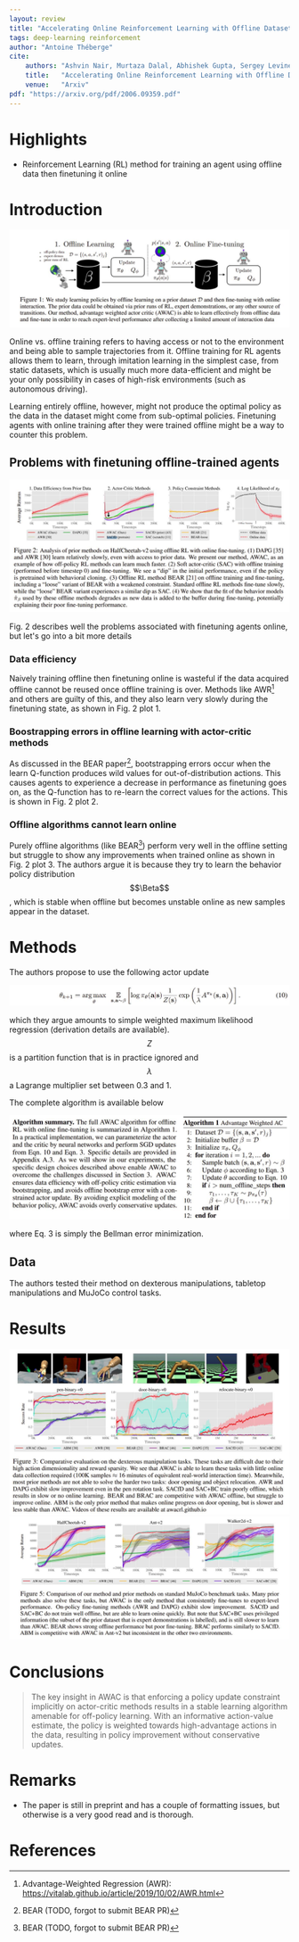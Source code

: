```yaml
---
layout: review
title: "Accelerating Online Reinforcement Learning with Offline Datasets"
tags: deep-learning reinforcement
author: "Antoine Théberge"
cite:
    authors: "Ashvin Nair, Murtaza Dalal, Abhishek Gupta, Sergey Levine"
    title:   "Accelerating Online Reinforcement Learning with Offline Datasets"
    venue:   "Arxiv"
pdf: "https://arxiv.org/pdf/2006.09359.pdf"
---
```



# Highlights

- Reinforcement Learning (RL) method for training an agent using offline data then finetuning it online

# Introduction

![](/article/images/AWAC/fig1.jpeg)

Online vs. offline training refers to having access or not to the environment and being able to sample trajectories from it. Offline training for RL agents allows them to learn, through imitation learning in the simplest case, from static datasets, which is usually much more data-efficient and might be your only possibility in cases of high-risk environments (such as autonomous driving). 

Learning entirely offline, however, might not produce the optimal policy as the data in the dataset might come from sub-optimal policies. Finetuning agents with online training after they were trained offline might be a way to counter this problem.

## Problems with finetuning offline-trained agents

![](/article/images/AWAC/fig2.jpeg)

Fig. 2 describes well the problems associated with finetuning agents online, but let's go into a bit more details

### Data efficiency

Naively training offline then finetuning online is wasteful if the data acquired offline cannot be reused once offline training is over. Methods like AWR[^1] and others are guilty of this, and they also learn very slowly during the finetuning state, as shown in Fig. 2 plot 1.

### Boostrapping errors in offline learning with actor-critic methods

As discussed in the BEAR paper[^2], bootstrapping errors occur when the learn Q-function produces wild values for out-of-distribution actions. This causes agents to experience a decrease in performance as finetuning goes on, as the Q-function has to re-learn the correct values for the actions. This is shown in Fig. 2 plot 2.

### Offline algorithms cannot learn online

Purely offline algorithms (like BEAR[^2]) perform very well in the offline setting but struggle to show any improvements when trained online as shown in Fig. 2 plot 3. The authors argue it is because they try to learn the behavior policy distribution $$\Beta$$, which is stable when offline but becomes unstable online as new samples appear in the dataset.

# Methods

The authors propose to use the following actor update

![](/article/images/AWAC/eq10.jpeg)

which they argue amounts to simple weighted maximum likelihood regression (derivation details are available). $$Z$$ is a partition function that is in practice ignored and $$\lambda$$ a Lagrange multiplier set between 0.3 and 1.

The complete algorithm is available below

![](/article/images/AWAC/alg1.jpeg)

where Eq. 3 is simply the Bellman error minimization.

## Data

The authors tested their method on dexterous manipulations, tabletop manipulations and MuJoCo control tasks.

# Results

![](/article/images/AWAC/fig3.jpeg)
![](/article/images/AWAC/fig5.jpeg)

# Conclusions

> The key insight in AWAC is that enforcing a policy update constraint implicitly on actor-critic methods results in a stable learning algorithm amenable for off-policy learning. With an informative action-value estimate, the policy is weighted towards high-advantage actions in the data, resulting in policy improvement without conservative updates.

# Remarks
- The paper is still in preprint and has a couple of formatting issues, but otherwise is a very good read and is thorough.

# References

[^1]: Advantage-Weighted Regression (AWR): https://vitalab.github.io/article/2019/10/02/AWR.html
[^2]: BEAR (TODO, forgot to submit BEAR PR)
